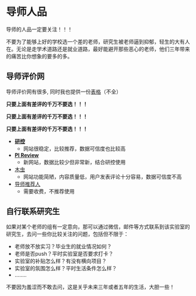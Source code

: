 # 导师人品

导师的人品一定要关注！！！

不要为了能够上好的学校选一个差的老师，研究生被老师逼到抑郁，轻生的大有人在。无论是走学术道路还是就业道路，最好能避开那些恶心的老师，他们三年带来的痛苦比你想象的要多的多。

## 导师评价网

导师评价网有很多, 同时我也提供一份[表格](https://github.com/metaphysicser/GDUT-Computer-Survival-Manual/blob/main/%E8%B5%84%E6%96%99/%E5%AF%BC%E5%B8%88%E8%AF%84%E4%BB%B7/%E5%AF%BC%E5%B8%88%E8%AF%84%E4%BB%B7.xlsx)（不全）

**只要上面有差评的千万不要选！！！**

**只要上面有差评的千万不要选！！！**

**只要上面有差评的千万不要选！！！**



- [**研控**](https://www.yankong.org/)
  - 网站很稳定，比较推荐，数据可信度也比较高
- [**PI Review**](https://pi-review.com/)
  - 新网站，数据比较少但非常新，结合研控使用
- [木虫](http://www.damuchong.com/)
  - 网站功能简陋，内容质量低，用户发表评论十分容易，数据可信度不高
- [导师推荐人](https://ratemysupervisor.org/)
  - 需要收费，不推荐使用

## 自行联系研究生

如果对某个老师的组有一定意向，那可以通过微信，邮件等方式联系到该实验室的研究生，去问一些你比较关注的问题，包括但不限于：

- 老师放不放实习？毕业生的就业情况如何？
- 老师是否push？平时实验室是否要求打卡？
- 实验室的补贴怎么样？有没有横向项目？
- 实验室的氛围怎么样？平时生活条件怎么样？
- ........

不要因为羞涩而不敢去问，这是关乎未来三年或者五年的生活，大胆一些！